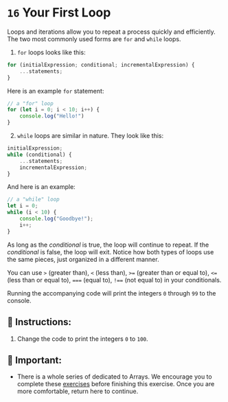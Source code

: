 # `16` Your First Loop

Loops and iterations allow you to repeat a process quickly and efficiently. The two most commonly used forms are `for` and `while` loops. 

1. `for` loops looks like this:

```js
for (initialExpression; conditional; incrementalExpression) {
    ...statements;
}
```

Here is an example `for` statement:

```js
// a "for" loop
for (let i = 0; i < 10; i++) {
    console.log("Hello!")
}
```

2. `while` loops are similar in nature.  They look like this:

```js
initialExpression;
while (conditional) {
    ...statements;
    incrementalExpression;
}
```

And here is an example:

```js
// a "while" loop
let i = 0;
while (i < 10) {
    console.log("Goodbye!");
    i++;
}
```

As long as the *conditional* is true, the loop will continue to repeat.  If the *conditional* is false, the loop will exit.  Notice how both types of loops use the same pieces, just organized in a different manner.

You can use `>` (greater than), `<` (less than), `>=` (greater than or equal to), `<=` (less than or equal to), `===` (equal to), `!==` (not equal to) in your conditionals.

Running the accompanying code will print the integers `0` through `99` to the console.

## 📝 Instructions:

1. Change the code to print the integers `0` to `100`.

## 🔎 Important:

+ There is a whole series of dedicated to Arrays.  We encourage you to complete these [exercises](https://gitpod.io/#https://github.com/4GeeksAcademy/javascript-arrays-exercises-tutorial)  before finishing this exercise. Once you are more comfortable, return here to continue.
